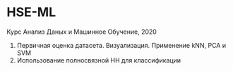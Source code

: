 # HSE-ML
Курс Анализ Даных и Машинное Обучение, 2020

1. Первичная оценка датасета. Визуализация. Применение kNN, PCA и SVM
2. Использование полносвязной НН для классификации
